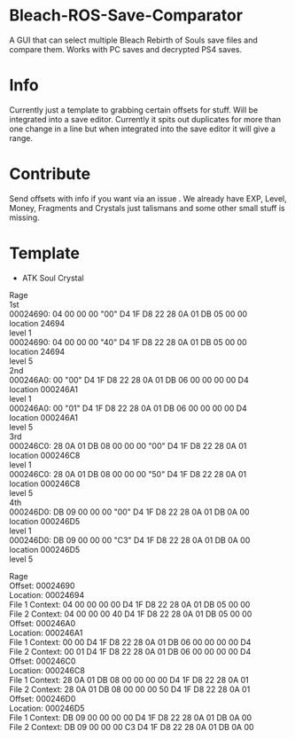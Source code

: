 # Bleach-ROS-Save-Comparator
A GUI that can select multiple Bleach Rebirth of Souls save files and compare them. Works with PC saves and decrypted PS4 saves.

# Info
Currently just a template to grabbing certain offsets for stuff. Will be integrated into a save editor. Currently it spits out duplicates for more than one change in a line but when integrated into the save editor it will give a range.

# Contribute
Send offsets with info if you want via an issue . We already have EXP, Level, Money, Fragments and Crystals just talismans and some other small stuff is missing. 

# Template

* ATK Soul Crystal     

Rage   
1st     
00024690: 04 00 00 00 "00" D4 1F D8 22 28 0A 01 DB 05 00 00     
 location 24694     
level 1      
00024690: 04 00 00 00 "40" D4 1F D8 22 28 0A 01 DB 05 00 00    
 location 24694   
level 5    
2nd    
000246A0: 00 "00" D4 1F D8 22 28 0A 01 DB 06 00 00 00 00 D4    
location 000246A1   
level 1     
000246A0: 00 "01" D4 1F D8 22 28 0A 01 DB 06 00 00 00 00 D4   
location 000246A1    
level 5      
3rd     
000246C0: 28 0A 01 DB 08 00 00 00 "00" D4 1F D8 22 28 0A 01    
location 000246C8    
level 1    
000246C0: 28 0A 01 DB 08 00 00 00 "50" D4 1F D8 22 28 0A 01     
location 000246C8    
level 5    
4th    
000246D0: DB 09 00 00 00 "00" D4 1F D8 22 28 0A 01 DB 0A 00    
location 000246D5    
level 1    
000246D0: DB 09 00 00 00 "C3" D4 1F D8 22 28 0A 01 DB 0A 00    
location 000246D5    
level 5    
    
Rage   
Offset: 00024690   
Location: 00024694     
File 1 Context: 04 00 00 00 00 D4 1F D8 22 28 0A 01 DB 05 00 00     
File 2 Context: 04 00 00 00 40 D4 1F D8 22 28 0A 01 DB 05 00 00      
Offset: 000246A0  
Location: 000246A1     
File 1 Context: 00 00 D4 1F D8 22 28 0A 01 DB 06 00 00 00 00 D4   
File 2 Context: 00 01 D4 1F D8 22 28 0A 01 DB 06 00 00 00 00 D4         
Offset: 000246C0   
Location: 000246C8     
File 1 Context: 28 0A 01 DB 08 00 00 00 00 D4 1F D8 22 28 0A 01   
File 2 Context: 28 0A 01 DB 08 00 00 00 50 D4 1F D8 22 28 0A 01    
Offset: 000246D0      
Location: 000246D5           
File 1 Context: DB 09 00 00 00 00 D4 1F D8 22 28 0A 01 DB 0A 00       
File 2 Context: DB 09 00 00 00 C3 D4 1F D8 22 28 0A 01 DB 0A 00       


